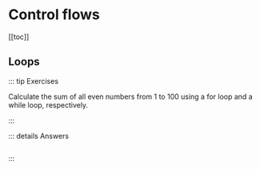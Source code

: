# Control flows

[[toc]]

## Loops

::: tip Exercises

Calculate the sum of all even numbers from 1 to 100 using a for loop and a while loop, respectively.

:::

::: details Answers

```mojo

```

:::
